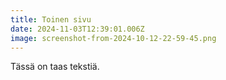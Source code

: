 ```yaml
---
title: Toinen sivu
date: 2024-11-03T12:39:01.006Z
image: screenshot-from-2024-10-12-22-59-45.png
---
```

T﻿ässä on taas tekstiä.
